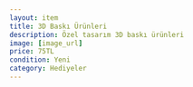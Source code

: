 ```yaml
---
layout: item
title: 3D Baskı Ürünleri
description: Özel tasarım 3D baskı ürünleri
image: [image_url]
price: 75TL
condition: Yeni
category: Hediyeler
---
```

